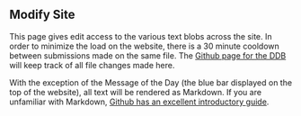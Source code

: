 ## Modify Site
This page gives edit access to the various text blobs across the site. In order to minimize the load on the website, there is a 30 minute cooldown between submissions made on the same file. The [Github page for the DDB](https://github.com/AverageDragon/cEDH-Decklist-Database) will keep track of all file changes made here.

With the exception of the Message of the Day (the blue bar displayed on the top of the website), all text will be rendered as Markdown. If you are unfamiliar with Markdown, [Github has an excellent introductory guide](https://guides.github.com/features/mastering-markdown/).
